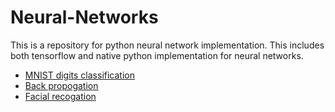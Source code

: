 # Neural-Networks
This is a repository for python neural network implementation. This includes both tensorflow and native python implementation for neural networks.
 *  [MNIST digits classification](https://github.com/saurabbhsp/Neural-Networks/tree/master/mnist)
 *  [Back propogation](https://github.com/saurabbhsp/Neural-Networks/tree/master/backpropogation)
 *  [Facial recogation](https://github.com/saurabbhsp/Neural-Networks/tree/master/faceDetection)

